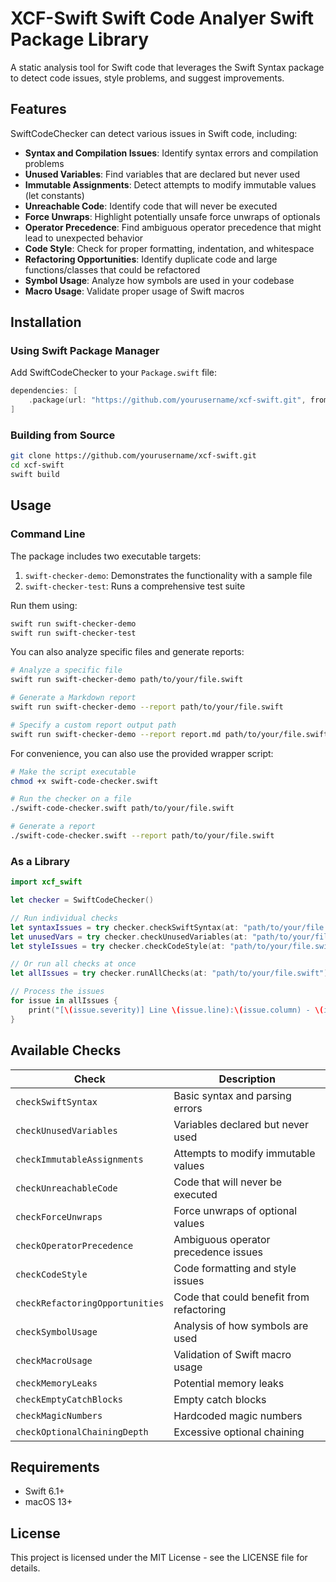 # XCF-Swift Swift Code Analyer Swift Package Library

A static analysis tool for Swift code that leverages the Swift Syntax package to detect code issues, style problems, and suggest improvements.

## Features

SwiftCodeChecker can detect various issues in Swift code, including:

- **Syntax and Compilation Issues**: Identify syntax errors and compilation problems
- **Unused Variables**: Find variables that are declared but never used
- **Immutable Assignments**: Detect attempts to modify immutable values (let constants)
- **Unreachable Code**: Identify code that will never be executed
- **Force Unwraps**: Highlight potentially unsafe force unwraps of optionals
- **Operator Precedence**: Find ambiguous operator precedence that might lead to unexpected behavior
- **Code Style**: Check for proper formatting, indentation, and whitespace
- **Refactoring Opportunities**: Identify duplicate code and large functions/classes that could be refactored
- **Symbol Usage**: Analyze how symbols are used in your codebase
- **Macro Usage**: Validate proper usage of Swift macros

## Installation

### Using Swift Package Manager

Add SwiftCodeChecker to your `Package.swift` file:

```swift
dependencies: [
    .package(url: "https://github.com/yourusername/xcf-swift.git", from: "1.0.0")
]
```

### Building from Source

```bash
git clone https://github.com/yourusername/xcf-swift.git
cd xcf-swift
swift build
```

## Usage

### Command Line

The package includes two executable targets:

1. `swift-checker-demo`: Demonstrates the functionality with a sample file
2. `swift-checker-test`: Runs a comprehensive test suite

Run them using:

```bash
swift run swift-checker-demo
swift run swift-checker-test
```

You can also analyze specific files and generate reports:

```bash
# Analyze a specific file
swift run swift-checker-demo path/to/your/file.swift

# Generate a Markdown report
swift run swift-checker-demo --report path/to/your/file.swift

# Specify a custom report output path
swift run swift-checker-demo --report report.md path/to/your/file.swift
```

For convenience, you can also use the provided wrapper script:

```bash
# Make the script executable
chmod +x swift-code-checker.swift

# Run the checker on a file
./swift-code-checker.swift path/to/your/file.swift

# Generate a report
./swift-code-checker.swift --report path/to/your/file.swift
```

### As a Library

```swift
import xcf_swift

let checker = SwiftCodeChecker()

// Run individual checks
let syntaxIssues = try checker.checkSwiftSyntax(at: "path/to/your/file.swift")
let unusedVars = try checker.checkUnusedVariables(at: "path/to/your/file.swift")
let styleIssues = try checker.checkCodeStyle(at: "path/to/your/file.swift")

// Or run all checks at once
let allIssues = try checker.runAllChecks(at: "path/to/your/file.swift")

// Process the issues
for issue in allIssues {
    print("[\(issue.severity)] Line \(issue.line):\(issue.column) - \(issue.description)")
}
```

## Available Checks

| Check | Description |
|-------|-------------|
| `checkSwiftSyntax` | Basic syntax and parsing errors |
| `checkUnusedVariables` | Variables declared but never used |
| `checkImmutableAssignments` | Attempts to modify immutable values |
| `checkUnreachableCode` | Code that will never be executed |
| `checkForceUnwraps` | Force unwraps of optional values |
| `checkOperatorPrecedence` | Ambiguous operator precedence issues |
| `checkCodeStyle` | Code formatting and style issues |
| `checkRefactoringOpportunities` | Code that could benefit from refactoring |
| `checkSymbolUsage` | Analysis of how symbols are used |
| `checkMacroUsage` | Validation of Swift macro usage |
| `checkMemoryLeaks` | Potential memory leaks |
| `checkEmptyCatchBlocks` | Empty catch blocks |
| `checkMagicNumbers` | Hardcoded magic numbers |
| `checkOptionalChainingDepth` | Excessive optional chaining |

## Requirements

- Swift 6.1+ 
- macOS 13+

## License

This project is licensed under the MIT License - see the LICENSE file for details. 
